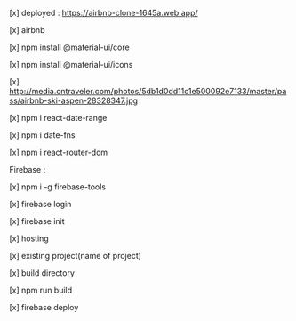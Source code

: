 [x] deployed : https://airbnb-clone-1645a.web.app/

[x] airbnb

[x] npm install @material-ui/core

[x] npm install @material-ui/icons

[x] http://media.cntraveler.com/photos/5db1d0dd11c1e500092e7133/master/pass/airbnb-ski-aspen-28328347.jpg

[x] npm i react-date-range

[x] npm i date-fns

[x] npm i react-router-dom

Firebase : 

[x] npm i -g firebase-tools

[x] firebase login

[x] firebase init

[x] hosting

[x] existing project(name  of project)

[x] build directory

[x] npm run build

[x] firebase deploy
